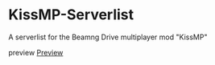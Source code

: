 # KissMP-Serverlist
A serverlist for the Beamng Drive multiplayer mod "KissMP"

preview
[Preview](https://imgur.com/TD8Nevp)
